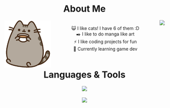 <h1 align=center>About Me</h1>

<div align=center>
  <img src='https://github.com/Pengling1472/Pengling1472/blob/main/computer.gif' height=150 align=right>
  <img src='https://github.com/Pengling1472/Pengling1472/blob/main/coffee.gif' height=150 align=left><br/>
  😺 I like cats! I have 6 of them :D<br/>
  ✒️ I like to do manga like art<br/>
  ⚡ I like coding projects for fun<br/>
  🌱 Currently learning game dev
</div><br/>

<h1 align=center>Languages & Tools</h1>

<div align="center">
  
  [![](https://skillicons.dev/icons?i=js,html,css,cs,mongodb,discordjs,nodejs,react,netlify,vite,godot)](https://github.com/Pengling1472)</br></br>
  [![](https://github-readme-stats.vercel.app/api/top-langs/?username=Pengling1472&theme=vue-dark)](https://github.com/Pengling1472)</br>

</div>
